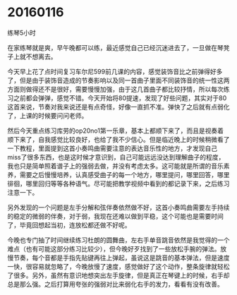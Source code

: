 # 20160116

练琴5小时

在家练琴就是爽，早午晚都可以练，最近感觉自己已经沉迷进去了，一旦做在琴凳子上就不想离去。

今天早上花了点时间复习车尔尼599前几课的内容，感觉装饰音比之前弹得好多了，但是由于装饰音造成的节奏影响以及同一首曲子里面不同装饰音的统一性这两方面则做得还不是很好，需要慢慢加强，由于这几首曲子都比较抒情，所以每次练习之前都会弹弹，感觉不错。今天开始将80提速，发现了好些问题，其实对于80这首来说，节奏对我来说还是有点奇怪，好像一直抓不准。弹快了之后就有点弱化了，上课的时候要问问老师。

然后今天重点练习库劳的op20no1第一乐章，基本上都顺下来了，而且是视奏着顺下来了，自我感觉比较良好，也给了我不少信心。但是临近晚上的时候稍微看了一下教程，里面提到这首小奏鸣曲需要注意的表达音乐性的地方，才发现自己miss了很多东西，也是这时候才意识到，自己可能远远没达到理解曲子的程度，我也只是简单照着谱子上的强弱去做，并没有考虑太多。这可能就是所谓的音乐素养，需要之后慢慢培养，认真感受曲子的每一个地方，哪里提问，哪里回答，哪里徘徊，哪里回归等等各种语气。尽可能把教学视频中看到的都记录下来，之后练习注意一下。

另外发现的一个问题是左手分解和弦伴奏依然做不好，这首小奏鸣曲需要左手持续的稳定的微弱的伴奏，对于弱，我现在还难以做到平稳，这个可能也是需要时间了，毕竟回想起当初，连放松都还做不好呢。

今晚也专门抽了时间继续练习杜朗的圆舞曲，左右手单音跳音依然是我觉得的一个难点（也有可能这部分练习比较少），但今晚好歹找到了一些放松手腕的弹法。放慢节奏，每个音都是手指先贴键再往上弹起，虽说这是跳音的基本弹法，但是速度一快，很容易就忽略了，今晚放慢了速度，感觉做好了这个动作，整条旋律就轻松了很多。另外，虽然有意识地想突出左手旋律，但是真正在琴键上的时候，右手却总是那么强。之后打算用夸张的强弱对比来弱化右手的发力，看看有没有改善。